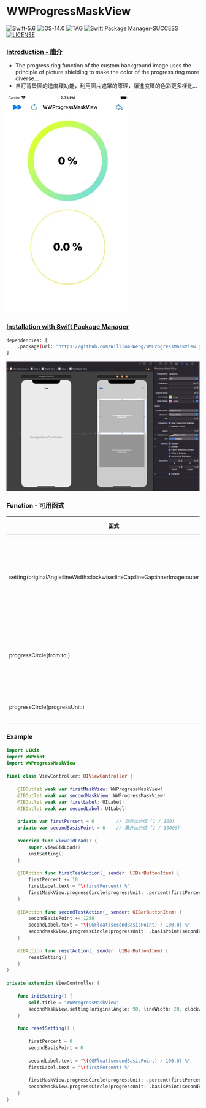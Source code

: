# WWProgressMaskView

[![Swift-5.6](https://img.shields.io/badge/Swift-5.6-orange.svg?style=flat)](https://developer.apple.com/swift/) [![iOS-14.0](https://img.shields.io/badge/iOS-14.0-pink.svg?style=flat)](https://developer.apple.com/swift/) ![TAG](https://img.shields.io/github/v/tag/William-Weng/WWProgressMaskView) [![Swift Package Manager-SUCCESS](https://img.shields.io/badge/Swift_Package_Manager-SUCCESS-blue.svg?style=flat)](https://developer.apple.com/swift/) [![LICENSE](https://img.shields.io/badge/LICENSE-MIT-yellow.svg?style=flat)](https://developer.apple.com/swift/)

### [Introduction - 簡介](https://swiftpackageindex.com/William-Weng)
- The progress ring function of the custom background image uses the principle of picture shielding to make the color of the progress ring more diverse...
- 自訂背景圖的進度環功能，利用圖片遮罩的原理，讓進度環的色彩更多樣化…

![](./Example.webp)

### [Installation with Swift Package Manager](https://medium.com/彼得潘的-swift-ios-app-開發問題解答集/使用-spm-安裝第三方套件-xcode-11-新功能-2c4ffcf85b4b)
```bash
dependencies: [
    .package(url: "https://github.com/William-Weng/WWProgressMaskView.git", .upToNextMajor(from: "1.2.2"))
]
```

![](./IBDesignable.png)

### Function - 可用函式
|函式|功能|
|-|-|
|setting(originalAngle:lineWidth:clockwise:lineCap:lineGap:innerImage:outerImage:)|設定一些初始值 => 會重畫|
|progressCircle(from:to:)|畫進度條 (以角度為準)|
|progressCircle(progressUnit:)|畫進度條|

### Example
```swift
import UIKit
import WWPrint
import WWProgressMaskView

final class ViewController: UIViewController {

    @IBOutlet weak var firstMaskView: WWProgressMaskView!
    @IBOutlet weak var secondMaskView: WWProgressMaskView!
    @IBOutlet weak var firstLabel: UILabel!
    @IBOutlet weak var secondLabel: UILabel!
    
    private var firstPercent = 0        // 百分比的值 (1 / 100)
    private var secondBasisPoint = 0    // 萬分比的值 (1 / 10000)
    
    override func viewDidLoad() {
        super.viewDidLoad()
        initSetting()
    }
    
    @IBAction func firstTestAction(_ sender: UIBarButtonItem) {
        firstPercent += 10
        firstLabel.text = "\(firstPercent) %"
        firstMaskView.progressCircle(progressUnit: .percent(firstPercent))
    }
    
    @IBAction func secondTestAction(_ sender: UIBarButtonItem) {
        secondBasisPoint += 1250
        secondLabel.text = "\(CGFloat(secondBasisPoint) / 100.0) %"
        secondMaskView.progressCircle(progressUnit: .basisPoint(secondBasisPoint))
    }
    
    @IBAction func resetAction(_ sender: UIBarButtonItem) {
        resetSetting()
    }
}

private extension ViewController {
    
    func initSetting() {
        self.title = "WWProgressMaskView"
        secondMaskView.setting(originalAngle: 90, lineWidth: 20, clockwise: false, lineCap: .round, lineGap: -18, innerImage: nil, outerImage: nil)
    }
        
    func resetSetting() {
        
        firstPercent = 0
        secondBasisPoint = 0
        
        secondLabel.text = "\(CGFloat(secondBasisPoint) / 100.0) %"
        firstLabel.text = "\(firstPercent) %"

        firstMaskView.progressCircle(progressUnit: .percent(firstPercent))
        secondMaskView.progressCircle(progressUnit: .basisPoint(secondBasisPoint))
    }
}
```
